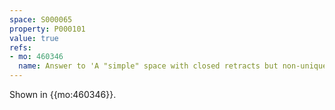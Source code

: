 ```yaml
---
space: S000065
property: P000101
value: true
refs:
- mo: 460346
  name: Answer to 'A "simple" space with closed retracts but non-unique sequential limits'
---
```


Shown in {{mo:460346}}.

